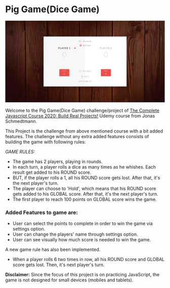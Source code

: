 # Pig Game(Dice Game)

![Project Screenshot](./images/project1.jpg)

Welcome to the Pig Game(Dice Game) challenge/project of [The Complete Javascript Course 2020: Build Real Projects!](https://www.udemy.com/share/101WeYCUEfeVZWRng=/) Udemy course from Jonas Schmedtmann.

This Project is the challenge from above mentioned course with a bit added features. The challenge without any extra added features consists of building the game with following rules:

_GAME RULES:_

- The game has 2 players, playing in rounds.
- In each turn, a player rolls a dice as many times as he whishes. Each result get added to his ROUND score.
- BUT, if the player rolls a 1, all his ROUND score gets lost. After that, it's the next player's turn.
- The player can choose to 'Hold', which means that his ROUND score gets added to his GLOBAL score. After that, it's the next player's turn.
- The first player to reach 100 points on GLOBAL score wins the game.

### Added Features to game are:

- User can select the points to complete in order to win the game via settings option.
- User can change the players' name through settings option.
- User can see visually how much score is needed to win the game.

A new game rule has also been implemented.

- When a player rolls 6 two times in row, all his ROUND score and GLOBAL score gets lost. Then, it's next player's turn.

**Disclaimer:** Since the focus of this project is on practicing JavaScript, the game is not designed for small devices (mobiles and tablets).
